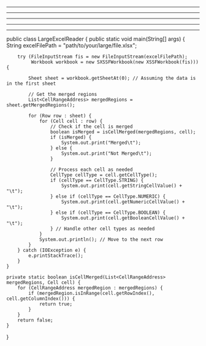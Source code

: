 
---
---
---
----

-----




public class LargeExcelReader {
    public static void main(String[] args) {
        String excelFilePath = "path/to/your/large/file.xlsx";

        try (FileInputStream fis = new FileInputStream(excelFilePath);
             Workbook workbook = new SXSSFWorkbook(new XSSFWorkbook(fis))) {

            Sheet sheet = workbook.getSheetAt(0); // Assuming the data is in the first sheet

            // Get the merged regions
            List<CellRangeAddress> mergedRegions = sheet.getMergedRegions();

            for (Row row : sheet) {
                for (Cell cell : row) {
                    // Check if the cell is merged
                    boolean isMerged = isCellMerged(mergedRegions, cell);
                    if (isMerged) {
                        System.out.print("Merged\t");
                    } else {
                        System.out.print("Not Merged\t");
                    }

                    // Process each cell as needed
                    CellType cellType = cell.getCellType();
                    if (cellType == CellType.STRING) {
                        System.out.print(cell.getStringCellValue() + "\t");
                    } else if (cellType == CellType.NUMERIC) {
                        System.out.print(cell.getNumericCellValue() + "\t");
                    } else if (cellType == CellType.BOOLEAN) {
                        System.out.print(cell.getBooleanCellValue() + "\t");
                    } // Handle other cell types as needed
                }
                System.out.println(); // Move to the next row
            }
        } catch (IOException e) {
            e.printStackTrace();
        }
    }

    private static boolean isCellMerged(List<CellRangeAddress> mergedRegions, Cell cell) {
        for (CellRangeAddress mergedRegion : mergedRegions) {
            if (mergedRegion.isInRange(cell.getRowIndex(), cell.getColumnIndex())) {
                return true;
            }
        }
        return false;
    }
}
